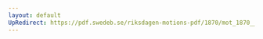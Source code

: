 ```yaml
---
layout: default
UpRedirect: https://pdf.swedeb.se/riksdagen-motions-pdf/1870/mot_1870__fk__00008/mot_1870__fk__00008_001.pdf
---
```

